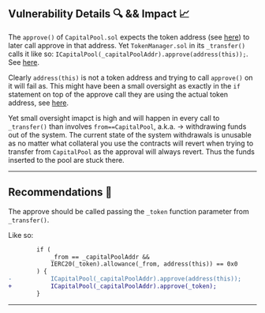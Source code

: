 ## Vulnerability Details 🔍 && Impact 📈

The `approve()` of `CapitalPool.sol` expects the token address (see [here](https://github.com/Cyfrin/2024-08-tadle/blob/main/src/core/CapitalPool.sol#L28)) to later call approve in that address. Yet `TokenManager.sol` in its `_transfer()` calls it like so: `ICapitalPool(_capitalPoolAddr).approve(address(this));`. See [here](https://github.com/Cyfrin/2024-08-tadle/blob/main/src/core/TokenManager.sol#L247).

Clearly `address(this)` is not a token address and trying to call `approve()` on it will fail as. This might have been a small oversight as exactly in the `if` statement on top of the approve call they are using the actual token address, see [here](https://github.com/Cyfrin/2024-08-tadle/blob/main/src/core/TokenManager.sol#L245).

Yet small oversight imapct is high and will happen in every call to `_transfer()` than involves `from==CapitalPool`, a.k.a. -> withdrawing funds out of the system. The current state of the system withdrawals is unusable as no matter what collateral you use the contracts will revert when trying to transfer from `CapitalPool` as the approval will always revert. Thus the funds inserted to the pool are stuck there.

---

## Recommendations 🎯

The approve should be called passing the `_token` function parameter from `_transfer()`.

Like so:

```diff solidity
        if (
            _from == _capitalPoolAddr &&
            IERC20(_token).allowance(_from, address(this)) == 0x0
        ) {
-           ICapitalPool(_capitalPoolAddr).approve(address(this));
+           ICapitalPool(_capitalPoolAddr).approve(_token);
        }
```

---
